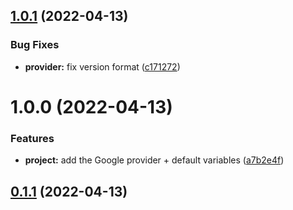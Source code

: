 ## [1.0.1](https://github.com/timoa/terraform-module-gcp-template/compare/1.0.0...1.0.1) (2022-04-13)


### Bug Fixes

* **provider:** fix version format ([c171272](https://github.com/timoa/terraform-module-gcp-template/commit/c1712727b2407b4ee45143dfbf43c487ea1e34c0))

# 1.0.0 (2022-04-13)


### Features

* **project:** add the Google provider + default variables ([a7b2e4f](https://github.com/timoa/terraform-module-gcp-template/commit/a7b2e4f1e3c9d0c399625e4e024dfe2336fd2a5c))

## [0.1.1](https://github.com/timoa/terraform-module-template/compare/0.1.0...0.1.1) (2022-04-13)
